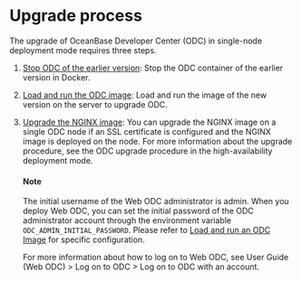 Upgrade process 
====================================



The upgrade of OceanBase Developer Center (ODC) in single-node deployment mode requires three steps.

1. [Stop ODC of the earlier version](../300.upgrade-single-node-odc/200.stop-the-old-odc-version.md): Stop the ODC container of the earlier version in Docker.

   

2. [Load and run the ODC image](../300.upgrade-single-node-odc/300.upgrade-guide-load-and-run-single-odc-images.md): Load and run the image of the new version on the server to upgrade ODC.

   

3. [Upgrade the NGINX image](../400.upgrade-high-availability-odc/400.upgrade-nginx-image.md): You can upgrade the NGINX image on a single ODC node if an SSL certificate is configured and the NGINX image is deployed on the node. For more information about the upgrade procedure, see the ODC upgrade procedure in the high-availability deployment mode. 

   <main id="notice" type='explain'>
     <h4>Note</h4>
     <p>The initial username of the Web ODC administrator is admin. When you deploy Web ODC, you can set the initial password of the ODC administrator account through the environment variable <code>ODC_ADMIN_INITIAL_PASSWORD</code>. Please refer to <a href="../300.upgrade-single-node-odc/300.upgrade-guide-load-and-run-single-odc-images.md">Load and run an ODC Image</a> for specific configuration.</p>
   </main>

    For more information about how to log on to Web ODC, see User Guide (Web ODC) > Log on to ODC > Log on to ODC with an account.
     
   

   
   








